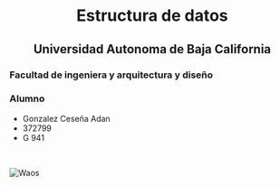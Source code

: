 # <center>Estructura de datos</center>
## <center>Universidad Autonoma de Baja California</center>

### Facultad de ingeniera y arquitectura y diseño

### Alumno
- Gonzalez Ceseña Adan
- 372799
- G 941
<br>

![Waos](https://cdn.discordapp.com/attachments/1088654568218443926/1187988431230476428/image.png?ex=6610dbf1&is=65fe66f1&hm=8fd30b29342c72502f5d49444230a2c23c74845ac62e02f9046f1137a4d92b43&)